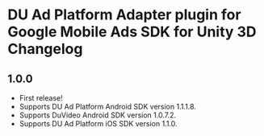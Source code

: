 # DU Ad Platform Adapter plugin for Google Mobile Ads SDK for Unity 3D Changelog

## 1.0.0
- First release!
- Supports DU Ad Platform Android SDK version 1.1.1.8.
- Supports DuVideo Android SDK version 1.0.7.2.
- Supports DU Ad Platform iOS SDK version 1.1.0.
